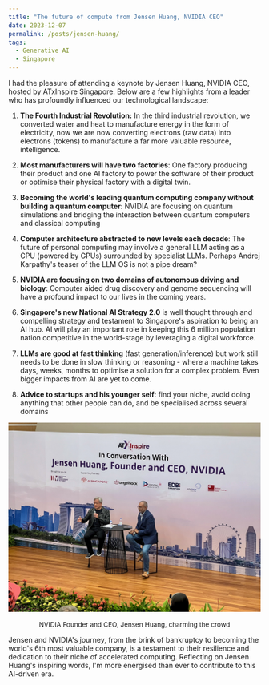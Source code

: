 ```yaml
---
title: "The future of compute from Jensen Huang, NVIDIA CEO"
date: 2023-12-07
permalink: /posts/jensen-huang/
tags:
  - Generative AI
  - Singapore
---
```


I had the pleasure of attending a keynote by Jensen Huang, NVIDIA CEO, hosted by ATxInspire Singapore. Below are a few highlights from a leader who has profoundly influenced our technological landscape:

1. **The Fourth Industrial Revolution:** In the third industrial revolution, we converted water and heat to manufacture energy in the form of electricity, now we are now converting electrons (raw data) into electrons (tokens) to manufacture a far more valuable resource, intelligence.

2. **Most manufacturers will have two factories**: One factory producing their product and one AI factory to power the software of their product or optimise their physical factory with a digital twin.

3. **Becoming the world's leading quantum computing company without building a quantum computer**: NVIDIA are focusing on quantum simulations and bridging the interaction between quantum computers and classical computing

4. **Computer architecture abstracted to new levels each decade**: The future of personal computing may involve a general LLM acting as a CPU (powered by GPUs) surrounded by specialist LLMs. Perhaps Andrej Karpathy's teaser of the LLM OS is not a pipe dream?

5. **NVIDIA are focusing on two domains of autonomous driving and biology**: Computer aided drug discovery and genome sequencing will have a profound impact to our lives in the coming years.

6. **Singapore's new National AI Strategy 2.0** is well thought through and compelling strategy and testament to Singapore's aspiration to being an AI hub. AI will play an important role in keeping this 6 million population nation competitive in the world-stage by leveraging a digital workforce.

7. **LLMs are good at fast thinking** (fast generation/inference) but work still needs to be done in slow thinking or reasoning - where a machine takes days, weeks, months to optimise a solution for a complex problem. Even bigger impacts from AI are yet to come.

8. **Advice to startups and his younger self**: find your niche, avoid doing anything that other people can do, and be specialised across several domains

![Alt text](/images/blog/2023-12-jensen.jpeg)
<p style="text-align: center;font-size:13px">NVIDIA Founder and CEO, Jensen Huang, charming the crowd</p>

Jensen and NVIDIA's journey, from the brink of bankruptcy to becoming the world's 6th most valuable company, is a testament to their resilience and dedication to their niche of accelerated computing. Reflecting on Jensen Huang's inspiring words, I'm more energised than ever to contribute to this AI-driven era.
